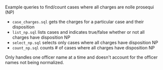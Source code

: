 Example queries to find/count cases where all charges are nolle prosequi (NP)

* `case_charges.sql` gets the charges for a particular case and their disposition
* `list_np.sql` lists cases and indicates true/false whether or not all charges have disposition NP
* `select_np.sql` selects only cases where all charges have disposition NP
* `count_np.sql` counts # of cases where all charges have disposition NP

Only handles one officer name at a time and doesn't account for the officer names not being normalized.
